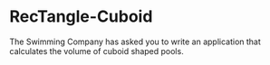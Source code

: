 # RecTangle-Cuboid
The Swimming Company has asked you to write an application that calculates the volume of cuboid shaped pools.
